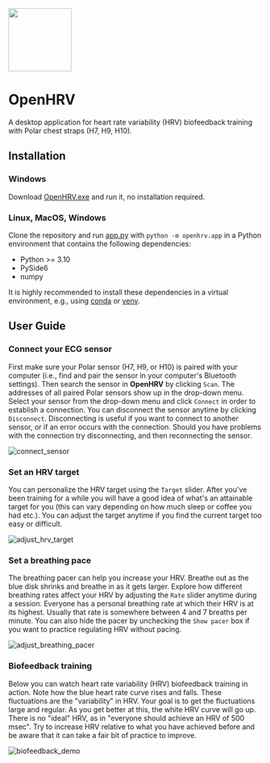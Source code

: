 <img src="https://github.com/JanCBrammer/OpenHRV/raw/main/docs/logo.png" width="125" height="125" />

# OpenHRV

A desktop application for heart rate variability (HRV) biofeedback training with
Polar chest straps (H7, H9, H10).

## Installation

### Windows
Download [OpenHRV.exe](https://github.com/JanCBrammer/OpenHRV/releases/latest)
and run it, no installation required.

### Linux, MacOS, Windows

Clone the repository and run [app.py](https://github.com/JanCBrammer/OpenHRV/blob/main/openhrv/app.py)
with `python -m openhrv.app` in a Python environment that contains the following dependencies:

* Python >= 3.10
* PySide6
* numpy

It is highly recommended to install these dependencies in a virtual environment,
e.g., using [conda](https://docs.python.org/3/library/venv.html) or 
[venv](https://docs.python.org/3/library/venv.html).

## User Guide

### Connect your ECG sensor
First make sure your Polar sensor (H7, H9, or H10) is paired with your computer
(i.e., find and pair the sensor in your computer's Bluetooth settings).
Then search the sensor in **OpenHRV** by clicking `Scan`. The addresses of all
paired Polar sensors show up in the drop-down menu. Select your sensor from the
drop-down menu and click `Connect` in order to establish a connection. You can
disconnect the sensor anytime by clicking `Disconnect`. Disconnecting is useful
if you want to connect to another sensor, or if an error occurs with the connection.
Should you have problems with the connection try disconnecting, and then reconnecting
the sensor.

![connect_sensor](https://github.com/JanCBrammer/OpenHRV/raw/main/docs/connect_sensor.gif)

### Set an HRV target
You can personalize the HRV target using the `Target` slider. After you've
been training for a while you will have a good idea of what's an attainable target
for you (this can vary depending on how much sleep or coffee you had etc.). You
can adjust the target anytime if you find the current target too easy or difficult.

![adjust_hrv_target](https://github.com/JanCBrammer/OpenHRV/raw/main/docs/adjust_hrv_target.gif)

### Set a breathing pace
The breathing pacer can help you increase your HRV. Breathe out as the blue
disk shrinks and breathe in as it gets larger. Explore how different breathing rates
affect your HRV by adjusting the `Rate` slider anytime during a session. Everyone
has a personal breathing rate at which their HRV is at its highest. Usually that
rate is somewhere between 4 and 7 breaths per minute. You can also hide the pacer
by unchecking the `Show pacer` box if you want to practice regulating HRV without pacing.

![adjust_breathing_pacer](https://github.com/JanCBrammer/OpenHRV/raw/main/docs/adjust_breathing_pacer.gif)


### Biofeedback training
Below you can watch heart rate variability (HRV) biofeedback training in action. Note
how the blue heart rate curve rises and falls. These fluctuations are the "variability"
in HRV. Your goal is to get the fluctuations large and regular. As you get better at this,
the white HRV curve will go up. There is no "ideal" HRV, as in "everyone should achieve
an HRV of 500 msec". Try to increase HRV relative to what you have achieved before
and be aware that it can take a fair bit of practice to improve.

![biofeedback_demo](https://github.com/JanCBrammer/OpenHRV/raw/main/docs/biofeedback_demo.gif)
